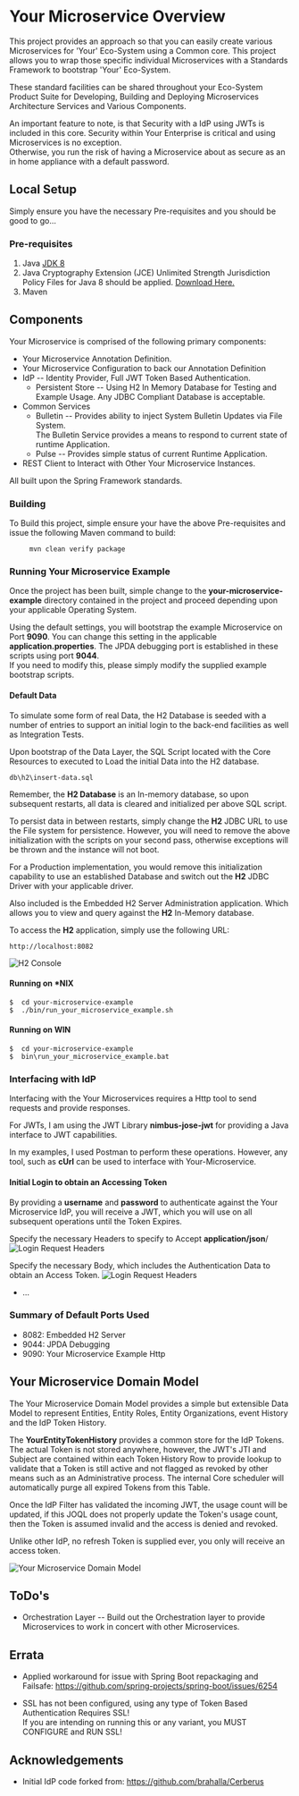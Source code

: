 # Your Microservice Overview
This project provides an approach so that you can easily create various Microservices
for 'Your' Eco-System using a Common core.
This project allows you to wrap those specific individual Microservices
with a Standards Framework to bootstrap 'Your' Eco-System.  

These standard facilities can be shared 
throughout your Eco-System Product Suite for Developing, Building and Deploying 
Microservices Architecture Services and Various Components.

An important feature to note, is that Security with a IdP using JWTs is included in this core.
Security within Your Enterprise is critical and using Microservices is no exception.  
Otherwise, you run the risk of having a Microservice about as secure as an in home appliance with a default password.


## Local Setup
Simply ensure you have the necessary Pre-requisites and you should be good to go...

### Pre-requisites

1. Java [JDK 8](http://www.oracle.com/technetwork/java/javase/downloads/jdk8-downloads-2133151.html)
2. Java Cryptography Extension (JCE) Unlimited Strength Jurisdiction Policy Files for Java 8 should be
applied.  [Download Here.](http://www.oracle.com/technetwork/java/javase/downloads/jce8-download-2133166.html)
3. Maven


## Components
Your Microservice is comprised of the following primary components:
* Your Microservice Annotation Definition.
* Your Microservice Configuration to back our Annotation Definition
* IdP -- Identity Provider, Full JWT Token Based Authentication.
  * Persistent Store -- Using H2 In Memory Database for Testing and Example Usage.
   Any JDBC Compliant Database is acceptable.
* Common Services
  * Bulletin -- Provides ability to inject System Bulletin Updates via File System.  
  The Bulletin Service provides a means to respond to current state of runtime Application.
  * Pulse -- Provides simple status of current Runtime Application.
* REST Client to Interact with Other Your Microservice Instances.

All built upon the Spring Framework standards.


### Building
To Build this project, simple ensure your have the above Pre-requisites and
 issue the following Maven command to build:
   ```
        mvn clean verify package
   ```  


### Running Your Microservice Example
Once the project has been built, simple change to the **your-microservice-example** 
directory contained in the project and proceed depending upon your applicable Operating System. 

Using the default settings, you will bootstrap the example Microservice on Port **9090**.
You can change this setting in the applicable **application.properties**.  The JPDA debugging port
is established in these scripts using port **9044**.  
If you need to modify this, please simply modify the supplied example bootstrap scripts.

#### Default Data
To simulate some form of real Data, the H2 Database is seeded with a number of entries to support
an initial login to the back-end facilities as well as Integration Tests.

Upon bootstrap of the Data Layer, the SQL Script located with the Core Resources to executed to Load the
 initial Data into the H2 database.
```
db\h2\insert-data.sql
```

Remember, the **H2 Database** is an In-memory database, so upon subsequent 
restarts, all data is cleared and initialized per above SQL script.

To persist data in between restarts, simply change the **H2** JDBC URL to use the File system for persistence.
However, you will need to remove the above initialization with the scripts on your second pass, otherwise exceptions will
be thrown and the instance will not boot.

For a Production implementation, you would remove this initialization capability to use an
established Database and switch out the **H2** JDBC Driver with your applicable driver.

Also included is the Embedded H2 Server Administration application.  Which allows you to
view and query against the **H2** In-Memory database.

To access the **H2** application, simply use the following URL:
```
http://localhost:8082
```

![H2 Console](https://raw.githubusercontent.com/jaschenk/Your-Microservice/develop/doc/images/H2_Embedded_ServerAdmin.png)



#### Running on *NIX
```
$  cd your-microservice-example
$  ./bin/run_your_microservice_example.sh
```


#### Running on WIN
```
$  cd your-microservice-example
$  bin\run_your_microservice_example.bat
```

### Interfacing with IdP
Interfacing with the Your Microservices requires a Http tool to send requests
and provide responses.

For JWTs, I am using the JWT Library **nimbus-jose-jwt** for providing a Java interface to JWT capabilities.

In my examples, I used Postman to perform these operations.  However, any tool, such as **cUrl** can be
used to interface with Your-Microservice.

#### Initial Login to obtain an Accessing Token
By providing a **username** and **password** to authenticate against the Your Microservice IdP, you will
 receive a JWT, which you will use on all subsequent operations until the Token Expires. 

Specify the necessary Headers to specify to Accept **application/json**/
![Login Request Headers](https://raw.githubusercontent.com/jaschenk/Your-Microservice/develop/doc/images/IdP_AuthRequest_via_Postman_Headers.png)

Specify the necessary Body, which includes the Authentication Data to obtain an Access Token. 
![Login Request Headers](https://raw.githubusercontent.com/jaschenk/Your-Microservice/develop/doc/images/IdP_AuthRequest_via_Postman_Body.png)


* ...


### Summary of Default Ports Used

* 8082: Embedded H2 Server
* 9044: JPDA Debugging 
* 9090: Your Microservice Example Http

## Your Microservice Domain Model
The Your Microservice Domain Model provides a simple but extensible Data Model to represent Entities, Entity Roles, Entity Organizations, event History and the IdP Token History.

The __YourEntityTokenHistory__ provides a common store for the IdP Tokens.  The actual Token is not stored anywhere, however, the JWT's JTI and Subject are
 contained within each Token History Row to provide lookup to validate that a Token is still active and not flagged as revoked by other means such as an Administrative process.
 The internal Core scheduler will automatically purge all expired Tokens from this Table.
 
 Once the IdP Filter has validated the incoming JWT, the usage count will be updated, if this JOQL does not properly update the Token's usage count, 
 then the Token is assumed invalid and the access is denied and revoked.
 
Unlike other IdP, no refresh Token is supplied ever, you only will receive an access token.
 

![Your Microservice Domain Model](https://raw.githubusercontent.com/jaschenk/Your-Microservice/develop/doc/images/YourMicroserviceIdP_JPADiagram.png)


## ToDo's
* Orchestration Layer -- Build out the Orchestration layer to provide 
Microservices to work in concert with other Microservices.


## Errata
* Applied workaround for issue with Spring Boot repackaging and Failsafe: 
  https://github.com/spring-projects/spring-boot/issues/6254
  
* SSL has not been configured, using any type of Token Based Authentication Requires SSL!  
  If you are intending on running this or any variant, you MUST CONFIGURE and RUN SSL!

## Acknowledgements
* Initial IdP code forked from: https://github.com/brahalla/Cerberus


